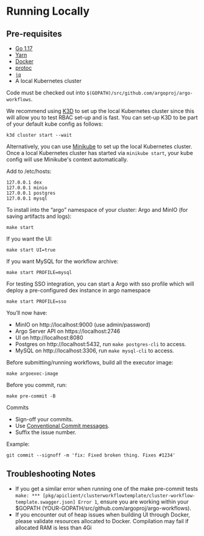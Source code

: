 # Running Locally

## Pre-requisites

* [Go 1.17](https://golang.org/dl/)
* [Yarn](https://classic.yarnpkg.com/en/docs/install/#mac-stable)
* [Docker](https://docs.docker.com/get-docker/)
* [protoc](http://google.github.io/proto-lens/installing-protoc.html) 
* [`jq`](https://stedolan.github.io/jq/download/)
* A local Kubernetes cluster

Code must be checked out into `$(GOPATH)/src/github.com/argoproj/argo-workflows`.

We recommend using [K3D](https://k3d.io/) to set up the local Kubernetes cluster since this will allow you to test RBAC
set-up and is fast. You can set-up K3D to be part of your default kube config as follows:

    k3d cluster start --wait

Alternatively, you can use [Minikube](https://github.com/kubernetes/minikube) to set up the local Kubernetes cluster.
Once a local Kubernetes cluster has started via `minikube start`, your kube config will use Minikube's context
automatically.

Add to /etc/hosts:

    127.0.0.1 dex
    127.0.0.1 minio
    127.0.0.1 postgres
    127.0.0.1 mysql

To install into the “argo” namespace of your cluster: Argo and MinIO (for saving artifacts and logs):

    make start

If you want the UI:

    make start UI=true

If you want MySQL for the workflow archive:

    make start PROFILE=mysql

For testing SSO integration, you can start a Argo with sso profile which will deploy a pre-configured dex instance in
argo namespace

    make start PROFILE=sso

You’ll now have:

* MinIO on http://localhost:9000 (use admin/password)
* Argo Server API on https://localhost:2746
* UI on http://localhost:8080
* Postgres on http://localhost:5432, run `make postgres-cli` to access.
* MySQL on http://localhost:3306, run `make mysql-cli` to access.

Before submitting/running workflows, build all the executor image:

    make argoexec-image

Before you commit, run:

    make pre-commit -B

Commits

* Sign-off your commits.
* Use [Conventional Commit messages](https://www.conventionalcommits.org/en/v1.0.0/).
* Suffix the issue number.

Example:

    git commit --signoff -m 'fix: Fixed broken thing. Fixes #1234'

## Troubleshooting Notes

* If you get a similar error when running one of the make pre-commit
  tests `make: *** [pkg/apiclient/clusterworkflowtemplate/cluster-workflow-template.swagger.json] Error 1`, ensure you
  are working within your $GOPATH (YOUR-GOPATH/src/github.com/argoproj/argo-workflows).
* If you encounter out of heap issues when building UI through Docker, please validate resources allocated to Docker.
  Compilation may fail if allocated RAM is less than 4Gi

